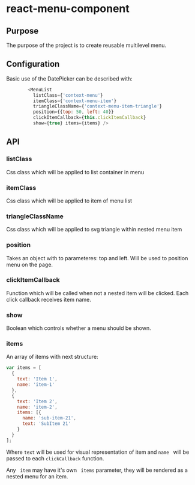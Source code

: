 # react-menu-component

## Purpose
The purpose of the project is to create reusable multilevel menu.

## Configuration
Basic use of the DatePicker can be described with:
```javascript
        <MenuList
          listClass={'context-menu'}
          itemClass={'context-menu-item'}
          triangleClassName={'context-menu-item-triangle'}
          position={{top: 50, left: 40}}
          clickItemCallback={this.clickItemCallback}
          show={true} items={items} />
```

## API

### listClass
Css class which will be applied to list container in menu

### itemClass

Css class which will be applied to item of  menu list

### triangleClassName

Css class which will be applied to svg triangle within nested menu item

### position 
Takes an object with to parameteres: top and left. Will be used to position menu on the page.

### clickItemCallback

Function which will be called when not a nested item will be clicked. Each click callback receives item name.

### show

Boolean which controls whether a menu should be shown.

### items 
An array of items with next structure:
```javascript
var items = [
  {
    text: 'Item 1',
    name: 'item-1'
  },
  {
    text: 'Item 2',
    name: 'item-2',
    items: [{
      name: 'sub-item-21',
      text: 'SubItem 21'
    }
  }
];
```
Where ``` text ``` will be used for visual representation of item and ```name ```  will be passed to each  ``` clickCallback ``` function.

Any ```  item ``` may have it's own ```  items ``` parameter, they will be rendered as a nested menu for an item. 
